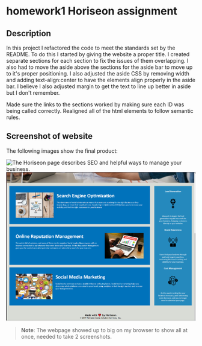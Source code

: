 # homework1 Horiseon assignment

## Description

In this project I refactored the code to meet the standards set by the README. To do this I started by giving the website a proper title. I created separate sections for each section to fix the issues of them overlapping. I also had to move the aside above the sections for the aside bar to move up to it's proper positioning. I also adjusted the aside CSS by removing width and adding text-align:center to have the elements align properly in the aside bar. I believe I also adjusted margin to get the text to line up better in aside but I don't remember. 

Made sure the links to the sections worked by making sure each ID was being called correctly. 
Realigned all of the html elements to follow semantic rules.

## Screenshot of website

The following images show the final product:

![The Horiseon page describes SEO and helpful ways to manage your business.](./assets/images/Final-Screenshot-1.png)
![last part of the webpage.](./assets/images/Final-Screenshot-2.png)

> **Note**: The webpage showed up to big on my browser to show all at once, needed to take 2 screenshots.
